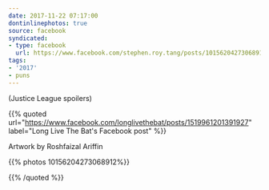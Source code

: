 ```yaml
---
date: 2017-11-22 07:17:00
dontinlinephotos: true
source: facebook
syndicated:
- type: facebook
  url: https://www.facebook.com/stephen.roy.tang/posts/10156204273068912
tags:
- '2017'
- puns
---
```


(Justice League spoilers)

{{% quoted url="https://www.facebook.com/longlivethebat/posts/1519961201391927" label="Long Live The Bat's Facebook post" %}}

Artwork by Roshfaizal Ariffin

{{% photos 10156204273068912%}}



{{% /quoted %}}